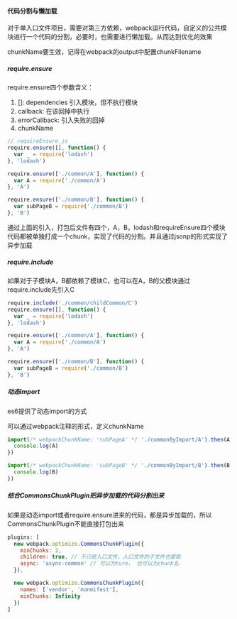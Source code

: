 #### 代码分割与懒加载
对于单入口文件项目，需要对第三方依赖，webpack运行代码，自定义的公共模块进行一个代码的分割，必要时，也需要进行懒加载。从而达到优化的效果

chunkName要生效，记得在webpack的output中配置chunkFilename

##### require.ensure

require.ensure四个参数含义：
1. []: dependencies 引入模块，但不执行模块
2. callback: 在该回掉中执行
3. errorCallback: 引入失败的回掉
4. chunkName

```js
// requireEnsure.js
require.ensure([], function() {
  var _ = require('lodash')
}, 'lodash')

require.ensure(['./common/A'], function() {
  var A = require('./common/A')
}, 'A')

require.ensure(['./common/B'], function() {
  var subPageB = require('./common/B')
}, 'B')
```

通过上面的引入，打包后文件有四个，A，B，lodash和requireEnsure四个模块代码都被单独打成一个chunk，实现了代码的分割。并且通过jsonp的形式实现了异步加载


##### require.include
如果对于子模块A，B都依赖了模块C，也可以在A，B的父模块通过require.include先引入C

```js
require.include('./common/childCommon/C')
require.ensure([], function() {
  var _ = require('lodash')
}, 'lodash')

require.ensure(['./common/A'], function() {
  var A = require('./common/A')
}, 'A')

require.ensure(['./common/B'], function() {
  var subPageB = require('./common/B')
}, 'B')
```

##### 动态import
es6提供了动态import的方式

可以通过webpack注释的形式，定义chunkName

```js
import(/* webpackChunkName: 'subPageA' */ './commonByImport/A').then(A => {
  console.log(A)
})

import(/* webpackChunkName: 'subPageB' */ './commonByImport/B').then(B => {
  console.log(B)
})
```

##### 结合CommonsChunkPlugin把异步加载的代码分割出来
如果是动态import或者require.ensure进来的代码，都是异步加载的，所以CommonsChunkPlugin不能直接打包出来

```js
plugins: [
  new webpack.optimize.CommonsChunkPlugin({
    minChunks: 2, 
    children: true, // 不只是入口文件，入口文件的子文件也提取
    async: 'async-common' // 可以为ture， 也可以为chunk名
  }),

  new webpack.optimize.CommonsChunkPlugin({
    names: ['vendor', 'manmifest'],
    minChunks: Infinity
  })
]
```